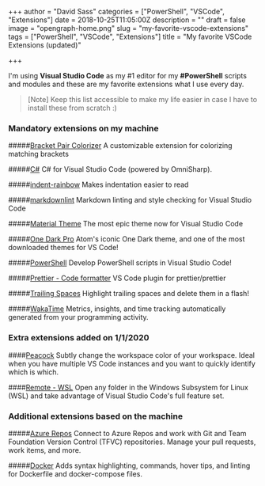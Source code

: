 +++
author = "David Sass"
categories = ["PowerShell", "VSCode", "Extensions"]
date = 2018-10-25T11:05:00Z
description = ""
draft = false
image = "opengraph-home.png"
slug = "my-favorite-vscode-extensions"
tags = ["PowerShell", "VSCode", "Extensions"]
title = "My favorite VSCode Extensions (updated)"

+++


I'm using **Visual Studio Code** as my #1 editor for my **#PowerShell** scripts and modules and these are my favorite extensions what I use every day.

> [Note] 
> Keep this list accessible to make my life easier in case I have to install these from scratch :)

### Mandatory extensions on my machine
#####[Bracket Pair Colorizer](https://marketplace.visualstudio.com/items?itemName=CoenraadS.bracket-pair-colorizer)
A customizable extension for colorizing matching brackets

#####[C#](https://marketplace.visualstudio.com/items?itemName=ms-vscode.csharp)
C# for Visual Studio Code (powered by OmniSharp).

#####[indent-rainbow](https://marketplace.visualstudio.com/items?itemName=oderwat.indent-rainbow)
Makes indentation easier to read

#####[markdownlint](https://marketplace.visualstudio.com/items?itemName=DavidAnson.vscode-markdownlint)
Markdown linting and style checking for Visual Studio Code

#####[Material Theme](https://marketplace.visualstudio.com/items?itemName=Equinusocio.vsc-material-theme)
The most epic theme now for Visual Studio Code

#####[One Dark Pro](https://marketplace.visualstudio.com/items?itemName=zhuangtongfa.Material-theme)
Atom's iconic One Dark theme, and one of the most downloaded themes for VS Code!

#####[PowerShell](https://marketplace.visualstudio.com/items?itemName=ms-vscode.PowerShell)
Develop PowerShell scripts in Visual Studio Code!

#####[Prettier - Code formatter](https://marketplace.visualstudio.com/items?itemName=esbenp.prettier-vscode)
VS Code plugin for prettier/prettier

#####[Trailing Spaces](https://marketplace.visualstudio.com/items?itemName=shardulm94.trailing-spaces)
Highlight trailing spaces and delete them in a flash!

#####[WakaTime](https://marketplace.visualstudio.com/items?itemName=WakaTime.vscode-wakatime)
Metrics, insights, and time tracking automatically generated from your programming activity.

### Extra extensions added on 1/1/2020
####[Peacock](https://marketplace.visualstudio.com/items?itemName=johnpapa.vscode-peacock)
Subtly change the workspace color of your workspace. Ideal when you have multiple VS Code instances and you want to quickly identify which is which.

####[Remote - WSL](https://marketplace.visualstudio.com/items?itemName=ms-vscode-remote.remote-wsl)
Open any folder in the Windows Subsystem for Linux (WSL) and take advantage of Visual Studio Code's full feature set.

### Additional extensions based on the machine
#####[Azure Repos](https://marketplace.visualstudio.com/items?itemName=ms-vsts.team)
Connect to Azure Repos and work with Git and Team Foundation Version Control (TFVC) repositories. Manage your pull requests, work items, and more.

#####[Docker](https://marketplace.visualstudio.com/items?itemName=PeterJausovec.vscode-docker)
Adds syntax highlighting, commands, hover tips, and linting for Dockerfile and docker-compose files.



